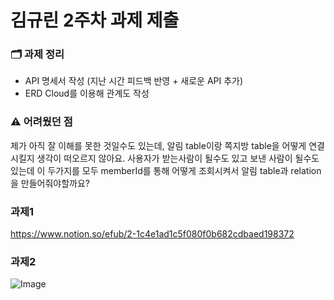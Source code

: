# 김규린 2주차 과제 제출 

### 🗂️ 과제 정리  
- API 명세서 작성 (지난 시간 피드백 반영 + 새로운 API 추가)
- ERD Cloud를 이용해 관계도 작성 

### ⚠️ 어려웠던 점  
제가 아직 잘 이해를 못한 것일수도 있는데, 알림 table이랑 쪽지방 table을 어떻게 연결시킬지 생각이 떠오르지 않아요. 
사용자가 받는사람이 될수도 있고 보낸 사람이 될수도 있는데 이 두가지를 모두 memberId를 통해 어떻게 조회시켜서 알림 table과 relation을 만들어줘야할까요?

### 과제1
https://www.notion.so/efub/2-1c4e1ad1c5f080f0b682cdbaed198372

### 과제2
![Image](https://github.com/user-attachments/assets/b64e42df-fc4f-483d-a3c1-5e8076d461c4)
